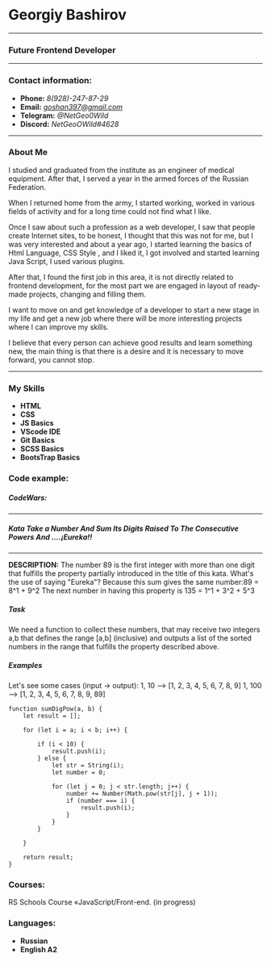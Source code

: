 # Georgiy Bashirov
---
### Future Frontend Developer
---
### Contact information:
* **Phone:** *8(928)-247-87-29*
* **Email:** *goshan397@gmail.com*
* **Telegram:** *@NetGeo0Wild*
* **Discord:** *NetGeoOWild#4628*
---
### About Me
I studied and graduated from the institute as an engineer of medical equipment. After that, I served a year in the armed forces of the Russian Federation.

When I returned home from the army, I started working, worked in various fields of activity and for a long time could not find what I like.

Once I saw about such a profession as a web developer, I saw that people create Internet sites, to be honest, I thought that this was not for me, but I was very interested and about a year ago, I started learning the basics of Html Language, CSS Style , and I liked it, I got involved and started learning Java Script, I used various plugins.

After that, I found the first job in this area, it is not directly related to frontend development, for the most part we are engaged in layout of ready-made projects, changing and filling them.

I want to move on and get knowledge of a developer to start a new stage in my life and get a new job where there will be more interesting projects where I can improve my skills.

I believe that every person can achieve good results and learn something new, the main thing is that there is a desire and it is necessary to move forward, you cannot stop.

---
### My Skills

* **HTML**
* **CSS**
* **JS Basics**
* **VScode IDE**
* **Git Basics**
* **SCSS Basics**
* **BootsTrap Basics**

### Code example:

##### CodeWars:
---
##### Kata Take a Number And Sum Its Digits Raised To The Consecutive Powers And ....¡Eureka!!
---
**DESCRIPTION:**
The number 89 is the first integer with more than one digit that fulfills the property partially introduced in the title of this kata. What's the use of saying "Eureka"? Because this sum gives the same number:89 = 8^1 + 9^2
The next number in having this property is 135 = 1^1 + 3^2 + 5^3
##### Task
We need a function to collect these numbers, that may receive two integers a,b
that defines the range \[a,b] (inclusive) and outputs a list of the sorted numbers in the range that fulfills the property described above.
##### Examples
Let's see some cases (input -> output):
1, 10  --> [1, 2, 3, 4, 5, 6, 7, 8, 9]
1, 100 --> [1, 2, 3, 4, 5, 6, 7, 8, 9, 89]
```
function sumDigPow(a, b) {
    let result = [];

    for (let i = a; i < b; i++) {

        if (i < 10) {
            result.push(i);
        } else {
            let str = String(i);
            let number = 0;

            for (let j = 0; j < str.length; j++) {
                number += Number(Math.pow(str[j], j + 1));
                if (number === i) {
                    result.push(i);
                }
            }
        }

    }

    return result;
}
```
### Courses:
RS Schools Course «JavaScript/Front-end. (in progress)

### Languages:
* **Russian**
* **English A2**
